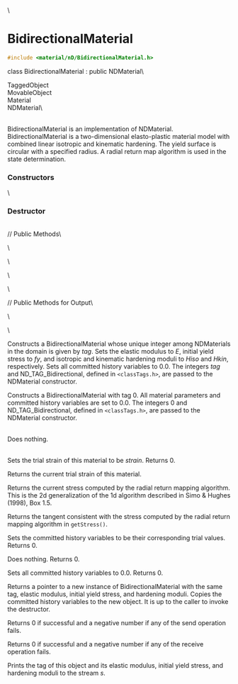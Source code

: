 \
# BidirectionalMaterial 

```cpp
#include <material/nD/BidirectionalMaterial.h>
```

class BidirectionalMaterial : public NDMaterial\

TaggedObject\
MovableObject\
Material\
NDMaterial\

\
BidirectionalMaterial is an implementation of NDMaterial.
BidirectionalMaterial is a two-dimensional elasto-plastic material model
with combined linear isotropic and kinematic hardening. The yield
surface is circular with a specified radius. A radial return map
algorithm is used in the state determination.

### Constructors

\

### Destructor

\
// Public Methods\

\

\

\

\

// Public Methods for Output\

\

\

Constructs a BidirectionalMaterial whose unique integer among
NDMaterials in the domain is given by *tag*. Sets the elastic modulus to
*E*, initial yield stress to *fy*, and isotropic and kinematic hardening
moduli to *Hiso* and *Hkin*, respectively. Sets all committed history
variables to $0.0$. The integers *tag* and ND_TAG_Bidirectional, defined
in  `<classTags.h>`, are passed to the NDMaterial constructor.

Constructs a BidirectionalMaterial with tag 0. All material parameters
and committed history variables are set to $0.0$. The integers 0 and
ND_TAG_Bidirectional, defined in  `<classTags.h>`, are passed to the
NDMaterial constructor.

\
Does nothing.

\
Sets the trial strain of this material to be *strain*. Returns 0.

Returns the current trial strain of this material.

Returns the current stress computed by the radial return mapping
algorithm. This is the 2d generalization of the 1d algorithm described
in Simo & Hughes (1998), Box $1.5$.

Returns the tangent consistent with the stress computed by the radial
return mapping algorithm in `getStress()`.

Sets the committed history variables to be their corresponding trial
values. Returns 0.

Does nothing. Returns 0.

Sets all committed history variables to $0.0$. Returns 0.

Returns a pointer to a new instance of BidirectionalMaterial with the
same tag, elastic modulus, initial yield stress, and hardening moduli.
Copies the committed history variables to the new object. It is up to
the caller to invoke the destructor.

Returns 0 if successful and a negative number if any of the send
operation fails.

Returns 0 if successful and a negative number if any of the receive
operation fails.

Prints the tag of this object and its elastic modulus, initial yield
stress, and hardening moduli to the stream *s*.
